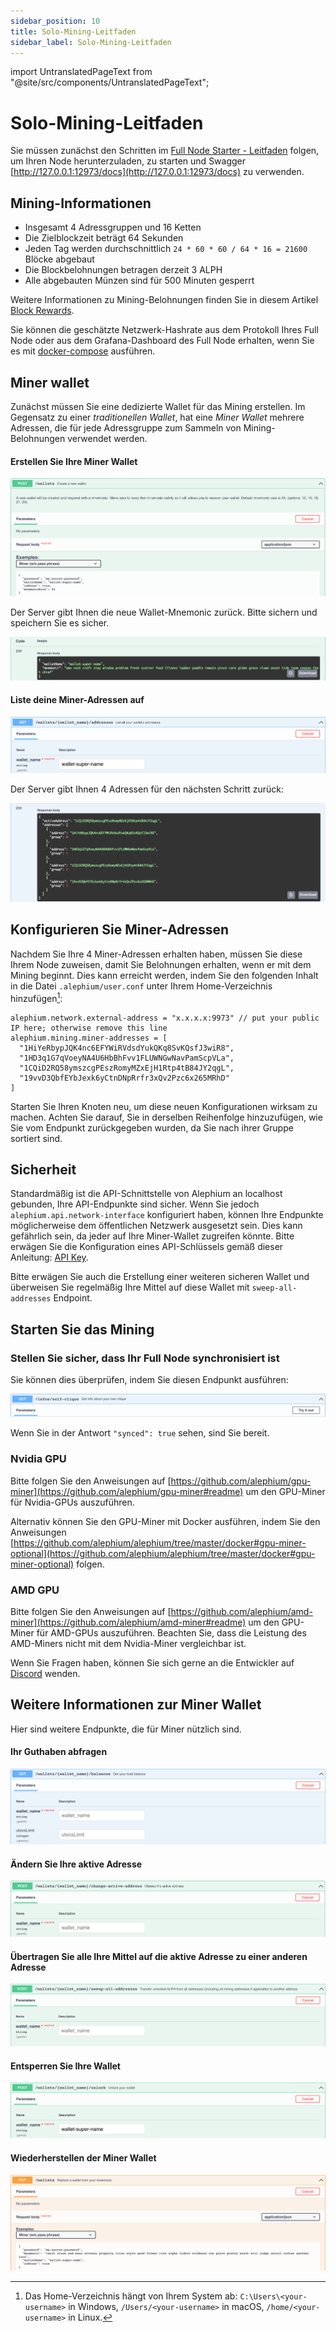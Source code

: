 ```yaml
---
sidebar_position: 10
title: Solo-Mining-Leitfaden
sidebar_label: Solo-Mining-Leitfaden
---
```


import UntranslatedPageText from "@site/src/components/UntranslatedPageText";

<UntranslatedPageText />

# Solo-Mining-Leitfaden

Sie müssen zunächst den Schritten im [Full Node Starter - Leitfaden](full-node/getting-started.md) folgen, um Ihren Node herunterzuladen, zu starten und Swagger [http://127.0.0.1:12973/docs](http://127.0.0.1:12973/docs) zu verwenden.

## Mining-Informationen

- Insgesamt 4 Adressgruppen und 16 Ketten
- Die Zielblockzeit beträgt 64 Sekunden
- Jeden Tag werden durchschnittlich `24 * 60 * 60 / 64 * 16 = 21600` Blöcke abgebaut
- Die Blockbelohnungen betragen derzeit 3 ALPH
- Alle abgebauten Münzen sind für 500 Minuten gesperrt

Weitere Informationen zu Mining-Belohnungen finden Sie in diesem Artikel [Block Rewards](https://medium.com/@alephium/alephium-block-rewards-72d9fb9fde33).

Sie können die geschätzte Netzwerk-Hashrate aus dem Protokoll Ihres Full Node oder aus dem Grafana-Dashboard des Full Node erhalten, wenn Sie es mit [docker-compose](full-node/docker-guide.md) ausführen.

## Miner wallet

Zunächst müssen Sie eine dedizierte Wallet für das Mining erstellen. Im Gegensatz zu einer _traditionellen Wallet_, hat eine _Miner Wallet_ mehrere Adressen, die für jede Adressgruppe zum Sammeln von Mining-Belohnungen verwendet werden.

#### Erstellen Sie Ihre Miner Wallet

![miner-wallet-create-query](media/miner-wallet-create-query.png)

Der Server gibt Ihnen die neue Wallet-Mnemonic zurück. Bitte sichern und speichern Sie es sicher.

![miner-wallet-create-response](media/miner-wallet-create-response.png)

#### Liste deine Miner-Adressen auf

![miner-wallet-list-addresses-query](media/miner-wallet-list-addresses-query.png)

Der Server gibt Ihnen 4 Adressen für den nächsten Schritt zurück:

![miner-wallet-list-addresses-response](media/miner-wallet-list-addresses-response.png)

## Konfigurieren Sie Miner-Adressen

Nachdem Sie Ihre 4 Miner-Adressen erhalten haben, müssen Sie diese Ihrem Node zuweisen, damit Sie Belohnungen erhalten, wenn er mit dem Mining beginnt. Dies kann erreicht werden, indem Sie den folgenden Inhalt in die Datei `.alephium/user.conf` unter Ihrem Home-Verzeichnis hinzufügen[^1]:

    alephium.network.external-address = "x.x.x.x:9973" // put your public IP here; otherwise remove this line
    alephium.mining.miner-addresses = [
      "1HiYeRbypJQK4nc6EFYWiRVdsdYukQKq8SvKQsfJ3wiR8",
      "1HD3q1G7qVoeyNA4U6HbBhFvv1FLUWNGwNavPamScpVLa",
      "1CQiD2RQ58ymszcgPEszRomyMZxEjH1Rtp4tB84JY2qgL",
      "19vvD3QbfEYbJexk6yCtnDNpRrfr3xQv2Pzc6x265MRhD"
    ]

Starten Sie Ihren Knoten neu, um diese neuen Konfigurationen wirksam zu machen. Achten Sie darauf, Sie in derselben Reihenfolge hinzuzufügen, wie Sie vom Endpunkt zurückgegeben wurden, da Sie nach ihrer Gruppe sortiert sind.

## Sicherheit

Standardmäßig ist die API-Schnittstelle von Alephium an localhost gebunden, Ihre API-Endpunkte sind sicher. Wenn Sie jedoch `alephium.api.network-interface` konfiguriert haben, können Ihre Endpunkte möglicherweise dem öffentlichen Netzwerk ausgesetzt sein. Dies kann gefährlich sein, da jeder auf Ihre Miner-Wallet zugreifen könnte. Bitte erwägen Sie die Konfiguration eines API-Schlüssels gemäß dieser Anleitung: [API Key](full-node/full-node-more.md#api-key).

Bitte erwägen Sie auch die Erstellung einer weiteren sicheren Wallet und überweisen Sie regelmäßig Ihre Mittel auf diese Wallet mit `sweep-all-addresses` Endpoint.

## Starten Sie das Mining

### Stellen Sie sicher, dass Ihr Full Node synchronisiert ist

Sie können dies überprüfen, indem Sie diesen Endpunkt ausführen:

![full-node-synced-query](media/full-node-synced-query.png)

Wenn Sie in der Antwort `"synced": true` sehen, sind Sie bereit.

### Nvidia GPU

Bitte folgen Sie den Anweisungen auf [https://github.com/alephium/gpu-miner](https://github.com/alephium/gpu-miner#readme) um den GPU-Miner für Nvidia-GPUs auszuführen.

Alternativ können Sie den GPU-Miner mit Docker ausführen, indem Sie den Anweisungen [https://github.com/alephium/alephium/tree/master/docker#gpu-miner-optional](https://github.com/alephium/alephium/tree/master/docker#gpu-miner-optional) folgen.

### AMD GPU

Bitte folgen Sie den Anweisungen auf [https://github.com/alephium/amd-miner](https://github.com/alephium/amd-miner#readme) um den GPU-Miner für AMD-GPUs auszuführen. Beachten Sie, dass die Leistung des AMD-Miners nicht mit dem Nvidia-Miner vergleichbar ist.

Wenn Sie Fragen haben, können Sie sich gerne an die Entwickler auf [Discord](https://alephium.org/discord) wenden.

## Weitere Informationen zur Miner Wallet

Hier sind weitere Endpunkte, die für Miner nützlich sind.

#### Ihr Guthaben abfragen

![miner-wallet-balance-query](media/miner-wallet-balance-query.png)

#### Ändern Sie Ihre aktive Adresse

![miner-wallet-change-active-address](media/miner-wallet-change-active-address.png)

#### Übertragen Sie alle Ihre Mittel auf die aktive Adresse zu einer anderen Adresse

![miner-wallet-sweep-all-query](media/miner-wallet-sweep-all-query.png)

#### Entsperren Sie Ihre Wallet

![miner-wallet-unlock-query](media/miner-wallet-unlock-query.png)

#### Wiederherstellen der Miner Wallet

![miner-wallet-restore-query](media/miner-wallet-restore-query.png)

[^1]: Das Home-Verzeichnis hängt von Ihrem System ab: `C:\Users\<your-username>` in Windows, `/Users/<your-username>` in macOS, `/home/<your-username>` in Linux.
